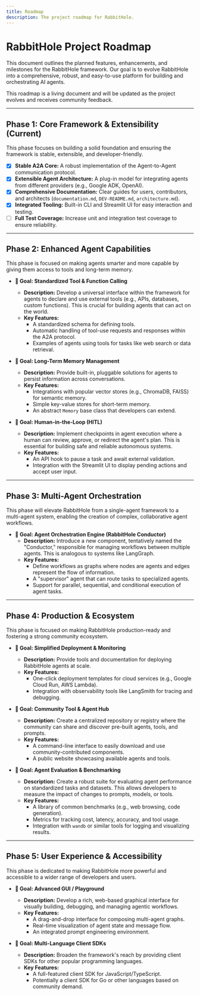 ```yaml
---
title: Roadmap
description: The project roadmap for RabbitHole.
---
```


# RabbitHole Project Roadmap

This document outlines the planned features, enhancements, and milestones for the RabbitHole framework. Our goal is to evolve RabbitHole into a comprehensive, robust, and easy-to-use platform for building and orchestrating AI agents.

This roadmap is a living document and will be updated as the project evolves and receives community feedback.

---

## Phase 1: Core Framework & Extensibility (Current)

This phase focuses on building a solid foundation and ensuring the framework is stable, extensible, and developer-friendly.

-   [x] **Stable A2A Core:** A robust implementation of the Agent-to-Agent communication protocol.
-   [x] **Extensible Agent Architecture:** A plug-in model for integrating agents from different providers (e.g., Google ADK, OpenAI).
-   [x] **Comprehensive Documentation:** Clear guides for users, contributors, and architects (`documentation.md`, `DEV-README.md`, `architecture.md`).
-   [x] **Integrated Tooling:** Built-in CLI and Streamlit UI for easy interaction and testing.
-   [ ] **Full Test Coverage:** Increase unit and integration test coverage to ensure reliability.

---

## Phase 2: Enhanced Agent Capabilities

This phase is focused on making agents smarter and more capable by giving them access to tools and long-term memory.

-   **🎯 Goal: Standardized Tool & Function Calling**
    -   **Description:** Develop a universal interface within the framework for agents to declare and use external tools (e.g., APIs, databases, custom functions). This is crucial for building agents that can act on the world.
    -   **Key Features:**
        -   A standardized schema for defining tools.
        -   Automatic handling of tool-use requests and responses within the A2A protocol.
        -   Examples of agents using tools for tasks like web search or data retrieval.

-   **🎯 Goal: Long-Term Memory Management**
    -   **Description:** Provide built-in, pluggable solutions for agents to persist information across conversations.
    -   **Key Features:**
        -   Integrations with popular vector stores (e.g., ChromaDB, FAISS) for semantic memory.
        -   Simple key-value stores for short-term memory.
        -   An abstract `Memory` base class that developers can extend.

-   **🎯 Goal: Human-in-the-Loop (HITL)**
    -   **Description:** Implement checkpoints in agent execution where a human can review, approve, or redirect the agent's plan. This is essential for building safe and reliable autonomous systems.
    -   **Key Features:**
        -   An API hook to pause a task and await external validation.
        -   Integration with the Streamlit UI to display pending actions and accept user input.

---

## Phase 3: Multi-Agent Orchestration

This phase will elevate RabbitHole from a single-agent framework to a multi-agent system, enabling the creation of complex, collaborative agent workflows.

-   **🎯 Goal: Agent Orchestration Engine (RabbitHole Conductor)**
    -   **Description:** Introduce a new component, tentatively named the "Conductor," responsible for managing workflows between multiple agents. This is analogous to systems like LangGraph.
    -   **Key Features:**
        -   Define workflows as graphs where nodes are agents and edges represent the flow of information.
        -   A "supervisor" agent that can route tasks to specialized agents.
        -   Support for parallel, sequential, and conditional execution of agent tasks.

---

## Phase 4: Production & Ecosystem

This phase is focused on making RabbitHole production-ready and fostering a strong community ecosystem.

-   **🎯 Goal: Simplified Deployment & Monitoring**
    -   **Description:** Provide tools and documentation for deploying RabbitHole agents at scale.
    -   **Key Features:**
        -   One-click deployment templates for cloud services (e.g., Google Cloud Run, AWS Lambda).
        -   Integration with observability tools like LangSmith for tracing and debugging.

-   **🎯 Goal: Community Tool & Agent Hub**
    -   **Description:** Create a centralized repository or registry where the community can share and discover pre-built agents, tools, and prompts.
    -   **Key Features:**
        -   A command-line interface to easily download and use community-contributed components.
        -   A public website showcasing available agents and tools.

-   **🎯 Goal: Agent Evaluation & Benchmarking**
    -   **Description:** Create a robust suite for evaluating agent performance on standardized tasks and datasets. This allows developers to measure the impact of changes to prompts, models, or tools.
    -   **Key Features:**
        -   A library of common benchmarks (e.g., web browsing, code generation).
        -   Metrics for tracking cost, latency, accuracy, and tool usage.
        -   Integration with `wandb` or similar tools for logging and visualizing results.

---

## Phase 5: User Experience & Accessibility

This phase is dedicated to making RabbitHole more powerful and accessible to a wider range of developers and users.

-   **🎯 Goal: Advanced GUI / Playground**
    -   **Description:** Develop a rich, web-based graphical interface for visually building, debugging, and managing agentic workflows.
    -   **Key Features:**
        -   A drag-and-drop interface for composing multi-agent graphs.
        -   Real-time visualization of agent state and message flow.
        -   An integrated prompt engineering environment.

-   **🎯 Goal: Multi-Language Client SDKs**
    -   **Description:** Broaden the framework's reach by providing client SDKs for other popular programming languages.
    -   **Key Features:**
        -   A full-featured client SDK for JavaScript/TypeScript.
        -   Potentially a client SDK for Go or other languages based on community demand. 